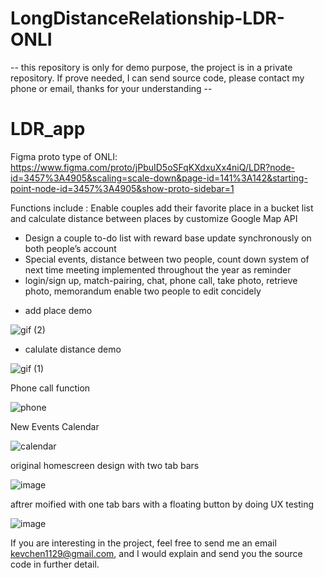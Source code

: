 # LongDistanceRelationship-LDR-ONLI
-- this repository is only for demo purpose, the project is in a private repository.
 If prove needed, I can send source code, please contact my phone or email, thanks for your understanding --
# LDR_app

Figma proto type  of ONLI: 
https://www.figma.com/proto/jPbuID5oSFqKXdxuXx4niQ/LDR?node-id=3457%3A4905&scaling=scale-down&page-id=141%3A142&starting-point-node-id=3457%3A4905&show-proto-sidebar=1

 Functions include :
 Enable couples add their favorite place in a bucket list and calculate distance between places by customize Google Map API
 <ul>
<li> Design a couple to-do list with reward base update synchronously on both people’s account </li>
<li> Special events, distance between two people, count down system of next time meeting implemented throughout the year as reminder </li>
<li> login/sign up, match-pairing, chat, phone call, take photo, retrieve photo, memorandum enable two people to edit concidely </li>
</ul>

 - add place demo

![gif (2)](https://user-images.githubusercontent.com/32503459/136115848-53fca5b6-4fb1-431b-94f1-db0515531c0c.gif)


- calulate distance demo

![gif (1)](https://user-images.githubusercontent.com/32503459/136115613-8b02f24b-d411-4341-a1df-52315e802013.gif)

Phone call function 

![phone](https://user-images.githubusercontent.com/32503459/143729553-4399635a-81e6-453e-87ae-d5e23aaef2b9.gif)

New Events Calendar 

![calendar](https://user-images.githubusercontent.com/32503459/143729747-19b2b781-6b66-4307-9125-b6fea1859353.gif)






original homescreen design with two tab bars

![image](https://user-images.githubusercontent.com/32503459/143728954-d876186e-43c3-410c-b962-722c15cc2314.png)

 aftrer moified with one tab bars with a floating button by doing UX testing
 
![image](https://user-images.githubusercontent.com/32503459/143728965-b24c8024-5482-4e1d-b374-de47c5695330.png)


If you are interesting in the project, feel free to send me an email kevchen1129@gmail.com, and I would explain and send you the source code in further detail.




